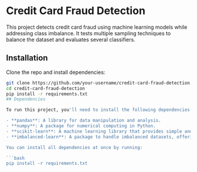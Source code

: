 # Credit Card Fraud Detection

This project detects credit card fraud using machine learning models while addressing class imbalance. It tests multiple sampling techniques to balance the dataset and evaluates several classifiers.

## Installation

Clone the repo and install dependencies:

```bash
git clone https://github.com/your-username/credit-card-fraud-detection.git
cd credit-card-fraud-detection
pip install -r requirements.txt
## Dependencies

To run this project, you'll need to install the following dependencies:

- **pandas**: A library for data manipulation and analysis.
- **numpy**: A package for numerical computing in Python.
- **scikit-learn**: A machine learning library that provides simple and efficient tools for data mining and data analysis.
- **imbalanced-learn**: A package to handle imbalanced datasets, offering methods like SMOTE (Synthetic Minority Over-sampling Technique).

You can install all dependencies at once by running:

```bash
pip install -r requirements.txt

